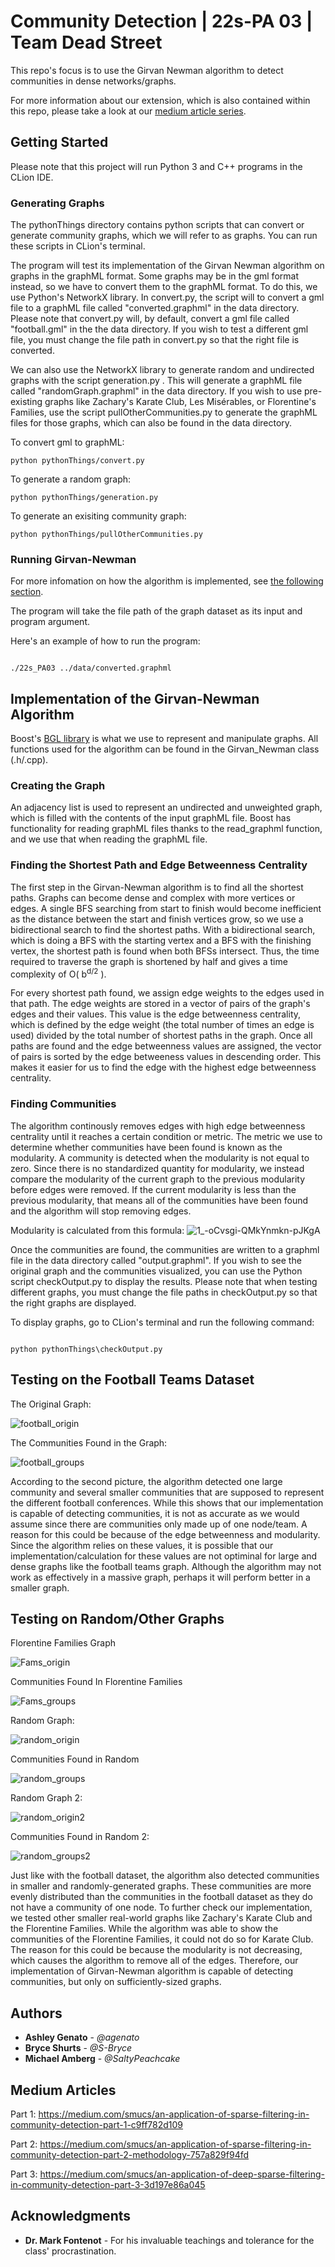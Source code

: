 # Community Detection | 22s-PA 03 | Team Dead Street

This repo's focus is to use the Girvan Newman algorithm to detect communities in dense networks/graphs.

For more information about our extension, which is also contained within this repo, please take a look at our [medium article series](https://medium.com/smucs/an-application-of-sparse-filtering-in-community-detection-part-1-c9ff782d109).

## Getting Started

Please note that this project will run Python 3 and C++ programs in the CLion IDE.

### Generating Graphs

The pythonThings directory contains python scripts that can convert or generate community graphs, which we will refer to as graphs. You can run these scripts in CLion's terminal.

The program will test its implementation of the Girvan Newman algorithm on graphs in the graphML format. Some graphs may be in the gml format instead, so we have to convert them to the graphML format. To do this, we use Python's NetworkX library. In convert.py, the script will to convert a gml file to a graphML file called "converted.graphml" in the data directory. Please note that convert.py will, by default, convert a gml file called "football.gml" in the the data directory. If you wish to test a different gml file, you must change the file path in convert.py so that the right file is converted.

We can also use the NetworkX library to generate random and undirected graphs with the script generation.py . This will generate a graphML file called "randomGraph.graphml" in the data directory. If you wish to use pre-existing graphs like Zachary's Karate Club, Les Misérables, or Florentine's Families, use the script pullOtherCommunities.py to generate the graphML files for those graphs, which can also be found in the data directory.


To convert gml to graphML:
```
python pythonThings/convert.py
```

To generate a random graph:
```
python pythonThings/generation.py
```

To generate an exisiting community graph:
```
python pythonThings/pullOtherCommunities.py
```

### Running Girvan-Newman

For more infomation on how the algorithm is implemented, see [the following section](#Implementation-of-the-Girvan-Newman-Algorithm).

The program will take the file path of the graph dataset as its input and program argument.

Here's an example of how to run the program:
```

./22s_PA03 ../data/converted.graphml
```


## Implementation of the Girvan-Newman Algorithm

Boost's [BGL library](https://www.boost.org/doc/libs/1_78_0/libs/graph/doc/index.html) is what we use to represent and manipulate graphs. All functions used for the algorithm can be found in the Girvan_Newman class (.h/.cpp).

### Creating the Graph

An adjacency list is used to represent an undirected and unweighted graph, which is filled with the contents of the input graphML file. Boost has functionality for reading graphML files thanks to the read_graphml function, and we use that when reading the graphML file.

### Finding the Shortest Path and Edge Betweenness Centrality

The first step in the Girvan-Newman algorithm is to find all the shortest paths. Graphs can become dense and complex with more vertices or edges. A single BFS searching from start to finish would become inefficient as the distance between the start and finish vertices grow, so we use a bidirectional search to find the shortest paths. With a bidirectional search, which is doing a BFS with the starting vertex and a BFS with the finishing vertex, the shortest path is found when both BFSs intersect. Thus, the time required to traverse the graph is shortened by half and gives a time complexity of O( b<sup>d/2</sup> ).

For every shortest path found, we assign edge weights to the edges used in that path. The edge weights are stored in a vector of pairs of the graph's edges and their values. This value is the edge betweenness centrality, which is defined by the edge weight (the total number of times an edge is used) divided by the total number of shortest paths in the graph. Once all paths are found and the edge betweenness values are assigned, the vector of pairs is sorted by the edge betweeness values in descending order. This makes it easier for us to find the edge with the highest edge betweenness centrality.

### Finding Communities

The algorithm continously removes edges with high edge betweenness centrality until it reaches a certain condition or metric. The metric we use to determine whether communities have been found is known as the modularity. A community is detected when the modularity is not equal to zero. Since there is no standardized quantity for modularity, we instead compare the modularity of the current graph to the previous modularity before edges were removed. If the current modularity is less than the previous modularity, that means all of the communities have been found and the algorithm will stop removing edges.

Modularity is calculated from this formula:
![1_-oCvsgi-QMkYnmkn-pJKgA](https://user-images.githubusercontent.com/79382708/162868619-475b38f9-7522-4e4c-911f-d5f4af80e0ec.png)

Once the communities are found, the communities are written to a graphml file in the data directory called "output.graphml". If you wish to see the original graph and the communities visualized, you can use the Python script checkOutput.py to display the results. Please note that when testing different graphs, you must change the file paths in checkOutput.py so that the right graphs are displayed.

To display graphs, go to CLion's terminal and run the following command:
```

python pythonThings\checkOutput.py
```


## Testing on the Football Teams Dataset

The Original Graph:

![football_origin](https://user-images.githubusercontent.com/79382708/162868712-a8a8244b-7291-4125-99cd-3612c828845f.png)

The Communities Found in the Graph:

![football_groups](https://user-images.githubusercontent.com/79382708/162868709-f4a567b8-048e-4ba6-b290-60861d6b82f8.png)

According to the second picture, the algorithm detected one large community and several smaller communities that are supposed to represent the different football conferences. While this shows that our implementation is capable of detecting communities, it is not as accurate as we would assume since there are communities only made up of one node/team. A reason for this could be because of the edge betweenness and modularity. Since the algorithm relies on these values, it is possible that our implementation/calculation for these values are not optiminal for large and dense graphs like the football teams graph. Although the algorithm may not work as effectively in a massive graph, perhaps it will perform better in a smaller graph.

## Testing on Random/Other Graphs

Florentine Families Graph

![Fams_origin](https://user-images.githubusercontent.com/79382708/162876725-5818dadc-e7ae-4764-99b0-5986348f45f0.png)

Communities Found In Florentine Families

![Fams_groups](https://user-images.githubusercontent.com/79382708/162876731-74dc7245-0e46-460d-95f0-3175a42e676c.png)

Random Graph:

![random_origin](https://user-images.githubusercontent.com/79382708/162873395-0764b7bd-b4e6-4fee-b136-a0fde2242db6.png)

Communities Found in Random

![random_groups](https://user-images.githubusercontent.com/79382708/162873393-e85c514e-21ef-4fec-bf37-5d963c9000f7.png)

Random Graph 2:

![random_origin2](https://user-images.githubusercontent.com/79382708/162876177-2c87555e-8f92-40ff-9bfd-f0cad50886fc.png)

Communities Found in Random 2:

![random_groups2](https://user-images.githubusercontent.com/79382708/162876168-a3343a79-ae0e-4f40-a859-54b1e93d5c56.png)

Just like with the football dataset, the algorithm also detected communities in smaller and randomly-generated graphs. These communities are more evenly distributed than the communities in the football dataset as they do not have a community of one node. To further check our implementation, we tested other smaller real-world graphs like Zachary's Karate Club and the Florentine Families. While the algorithm was able to show the communities of the Florentine Families, it could not do so for Karate Club. The reason for this could be because the modularity is not decreasing, which causes the algorithm to remove all of the edges. Therefore, our implementation of Girvan-Newman algorithm is capable of detecting communities, but only on sufficiently-sized graphs.

## Authors

* **Ashley Genato** - *@agenato*
* **Bryce Shurts** - *@S-Bryce*
* **Michael Amberg** - *@SaltyPeachcake*

## Medium Articles
Part 1: https://medium.com/smucs/an-application-of-sparse-filtering-in-community-detection-part-1-c9ff782d109

Part 2: https://medium.com/smucs/an-application-of-sparse-filtering-in-community-detection-part-2-methodology-757a829f94fd

Part 3: https://medium.com/smucs/an-application-of-deep-sparse-filtering-in-community-detection-part-3-3d197e86a045

## Acknowledgments

* **Dr. Mark Fontenot** - For his invaluable teachings and tolerance for the class' procrastination.
